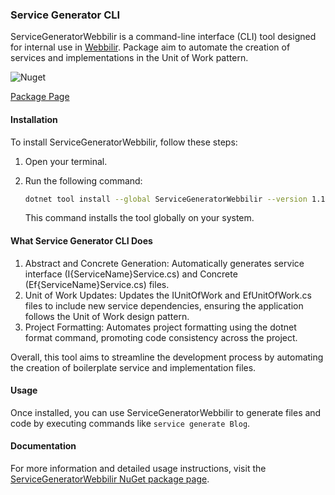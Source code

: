 ### Service Generator CLI

ServiceGeneratorWebbilir is a command-line interface (CLI) tool designed for internal use in [Webbilir](https://webbilir.com/). Package aim to automate the creation of services and implementations in the Unit of Work pattern.

![Nuget](https://img.shields.io/nuget/v/ServiceGeneratorWebbilir)

[Package Page](https://www.nuget.org/packages/ServiceGeneratorWebbilir/)

#### Installation

To install ServiceGeneratorWebbilir, follow these steps:

1. Open your terminal.
2. Run the following command:

   ```bash
   dotnet tool install --global ServiceGeneratorWebbilir --version 1.1.2
   ```

   This command installs the tool globally on your system.
   
#### What Service Generator CLI Does

1. Abstract and Concrete Generation: Automatically generates service interface (I{ServiceName}Service.cs) and Concrete (Ef{ServiceName}Service.cs) files.
2. Unit of Work Updates: Updates the IUnitOfWork and EfUnitOfWork.cs files to include new service dependencies, ensuring the application follows the Unit of Work design pattern.
3. Project Formatting: Automates project formatting using the dotnet format command, promoting code consistency across the project.

Overall, this tool aims to streamline the development process by automating the creation of boilerplate service and implementation files.

#### Usage

Once installed, you can use ServiceGeneratorWebbilir to generate files and code by executing commands like `service generate Blog`.

#### Documentation

For more information and detailed usage instructions, visit the [ServiceGeneratorWebbilir NuGet package page](https://www.nuget.org/packages/ServiceGeneratorWebbilir).
